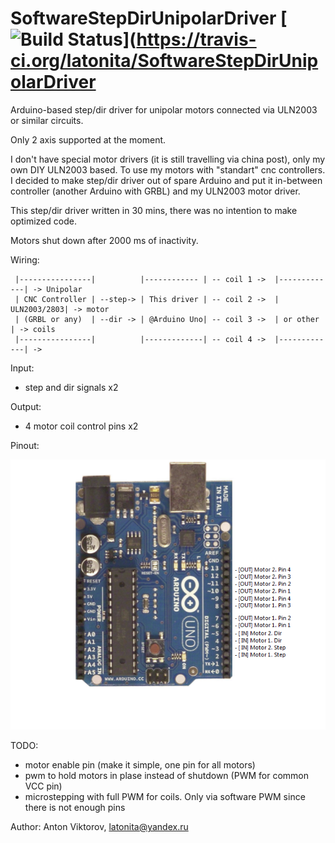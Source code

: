 # SoftwareStepDirUnipolarDriver [![Build Status](https://api.travis-ci.org/latonita/SoftwareStepDirUnipolarDriver.svg?branch=master)](https://travis-ci.org/latonita/SoftwareStepDirUnipolarDriver
Arduino-based step/dir driver for unipolar motors connected via ULN2003 or similar circuits.

Only 2 axis supported at the moment.
  
I don't have special motor drivers (it is still travelling via china post), only my own DIY ULN2003 based. To use my motors with "standart" cnc controllers.
I decided to make step/dir driver out of spare Arduino and put it in-between controller (another Arduino with GRBL) and my ULN2003 motor driver.

This step/dir driver written in 30 mins, there was no intention to make optimized code.

Motors shut down after 2000 ms of inactivity.

Wiring:
```
 |----------------|          |------------ | -- coil 1 ->  |-------------| -> Unipolar
 | CNC Controller | --step-> | This driver | -- coil 2 ->  | ULN2003/2803| -> motor 
 | (GRBL or any)  | --dir -> | @Arduino Uno| -- coil 3 ->  | or other    | -> coils
 |----------------|          |-------------| -- coil 4 ->  |-------------| ->  
```
Input: 
- step and dir signals x2

Output: 
- 4 motor coil control pins x2

Pinout:

  ![StepDir pinout](StepDirUnipolarPinout.png)


TODO: 
- motor enable pin (make it simple, one pin for all motors)
- pwm to hold motors in plase instead of shutdown (PWM for common VCC pin)
- microstepping with full PWM for coils. Only via software PWM since there is not enough pins

Author: Anton Viktorov, latonita@yandex.ru


